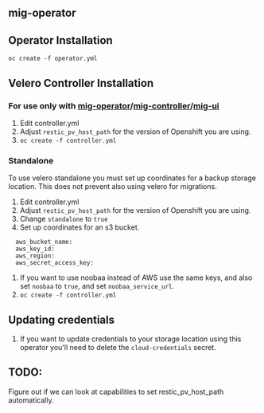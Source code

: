 ## mig-operator

## Operator Installation
`oc create -f operator.yml`

## Velero Controller Installation

### For use only with [mig-operator](https://github.com/fusor/mig-operator)/[mig-controller](https://github.com/fusor/mig-controller)/[mig-ui](https://github.com/fusor/mig-controller)
1. Edit controller.yml
1. Adjust `restic_pv_host_path` for the version of Openshift you are using.
1. `oc create -f controller.yml`

### Standalone
To use velero standalone you must set up coordinates for a backup storage location. This does not prevent also using velero for migrations.

1. Edit controller.yml
1. Adjust `restic_pv_host_path` for the version of Openshift you are using.
1. Change `standalone` to `true`
1. Set up coordinates for an s3 bucket.
```
  aws_bucket_name:
  aws_key_id:
  aws_region:
  aws_secret_access_key:
```
1. If you want to use noobaa instead of AWS  use the same keys, and also set `noobaa` to `true`, and set `noobaa_service_url`.
1. `oc create -f controller.yml`

## Updating credentials
1. If you want to update credentials to your storage location using this operator you'll need to delete the `cloud-credentials` secret.

## TODO:
Figure out if we can look at capabilities to set restic_pv_host_path automatically.

